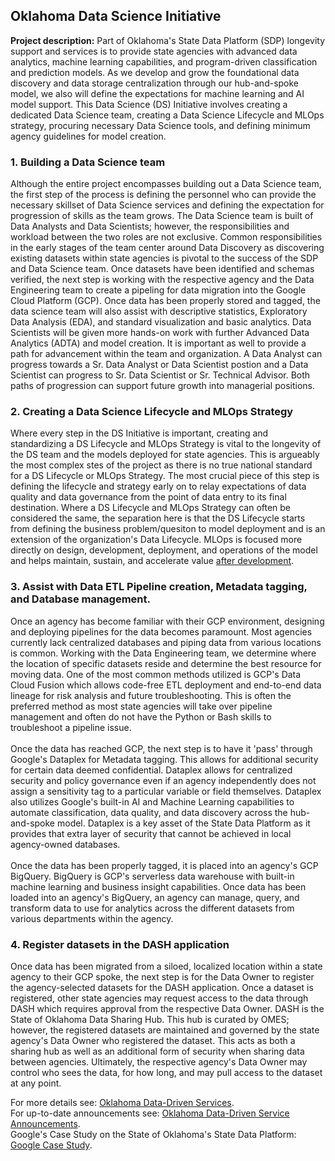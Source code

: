 ## Oklahoma Data Science Initiative

**Project description:** Part of Oklahoma's State Data Platform (SDP) longevity support and services is to provide state agencies with advanced data analytics, machine learning capabilities, and program-driven classification and prediction models. As we develop and grow the foundational data discovery and data storage centralization through our hub-and-spoke model, we also will define the expectations for machine learning and AI model support. This Data Science (DS) Initiative involves creating a dedicated Data Science team, creating a Data Science Lifecycle and MLOps strategy, procuring necessary Data Science tools, and defining minimum agency guidelines for model creation. 


### 1. Building a Data Science team
Although the entire project encompasses building out a Data Science team, the first step of the process is defining the personnel who can provide the necessary skillset of Data Science services and defining the expectation for progression of skills as the team grows. The Data Science team is built of Data Analysts and Data Scientists; however, the responsibilities and workload between the two roles are not exclusive. Common responsibilities in the early stages of the team center around Data Discovery as discovering existing datasets within state agencies is pivotal to the success of the SDP and Data Science team. Once datasets have been identified and schemas verified, the next step is working with the respective agency and the Data Engineering team to create a pipeling for data migration into the Google Cloud Platform (GCP). Once data has been properly stored and tagged, the data science team will also assist with descriptive statistics, Exploratory Data Analysis (EDA), and standard visualization and basic analytics. Data Scientists will be given more hands-on work with further Advanced Data Analytics (ADTA) and model creation. It is important as well to provide a path for advancement within the team and organization. A Data Analyst can progress towards a Sr. Data Analyst or Data Scientist postion and a Data Scientist can progress to Sr. Data Scientist or Sr. Technical Advisor. Both paths of progression can support future growth into managerial positions.

### 2. Creating a Data Science Lifecycle and MLOps Strategy
Where every step in the DS Initiative is important, creating and standardizing a DS Lifecycle and MLOps Strategy is vital to the longevity of the DS team and the models deployed for state agencies. This is argueably the most complex stes of the project as there is no true national standard for a DS Lifecycle or MLOps Strategy. The most crucial piece of this step is defining the lifecycle and strategy early on to relay expectations of data quality and data governance from the point of data entry to its final destination. Where a DS Lifecycle and MLOps Strategy can often be considered the same, the separation here is that the DS Lifecycle starts from defining the business problem/quesiton to model deployment and is an extension of the organization's Data Lifecycle. MLOps is focused more directly on design, development, deployment, and operations of the model and helps maintain, sustain, and accelerate value <ins>after development</ins>. 

### 3. Assist with Data ETL Pipeline creation, Metadata tagging, and Database management.
Once an agency has become familiar with their GCP environment, designing and deploying pipelines for the data becomes paramount. Most agencies currently lack centralized databases and piping data from various locations is common. Working with the Data Engineering team, we determine where the location of specific datasets reside and determine the best resource for moving data. One of the most common methods utilized is GCP's Data Cloud Fusion which allows code-free ETL deployment and end-to-end data lineage for risk analysis and future troubleshooting. This is often the preferred method as most state agencies will take over pipeline management and often do not have the Python or Bash skills to troubleshoot a pipeline issue.
<br><br>
Once the data has reached GCP, the next step is to have it 'pass' through Google's Dataplex for Metadata tagging. This allows for additional security for certain data deemed confidential. Dataplex allows for centralized security and policy governance even if an agency independently does not assign a sensitivity tag to a particular variable or field themselves. Dataplex also utilizes Google's built-in AI and Machine Learning capabilities to automate classification, data quality, and data discovery across the hub-and-spoke model. Dataplex is a key asset of the State Data Platform as it provides that extra layer of security that cannot be achieved in local agency-owned databases.
<br><br>
Once the data has been properly tagged, it is placed into an agency's GCP BigQuery. BigQuery is GCP's serverless data warehouse with built-in machine learning and business insight capabilities. Once data has been loaded into an agency's BigQuery, an agency can manage, query, and transform data to use for analytics across the different datasets from various departments within the agency. 

### 4. Register datasets in the DASH application
Once data has been migrated from a siloed, localized location within a state agency to their GCP spoke, the next step is for the Data Owner to register the agency-selected datasets for the DASH application. Once a dataset is registered, other state agencies may request access to the data through DASH which requires approval from the respective Data Owner. DASH is the State of Oklahoma Data Sharing Hub. This hub is curated by OMES; however, the registered datasets are maintained and governed by the state agency's Data Owner who registered the dataset. This acts as both a sharing hub as well as an additional form of security when sharing data between agencies. Ultimately, the respective agency's Data Owner may control who sees the data, for how long, and may pull access to the dataset at any point.

For more details see: [Oklahoma Data-Driven Services](https://oklahoma.gov/omes/services/information-services/dataservices.html).
<br>
For up-to-date announcements see: [Oklahoma Data-Driven Service Announcements](https://oklahoma.gov/omes/services/information-services/dataservices/announcements.html).
<br>
Google's Case Study on the State of Oklahoma's State Data Platform: [Google Case Study](https://cloud.google.com/customers/state-of-oklahoma-omes).
